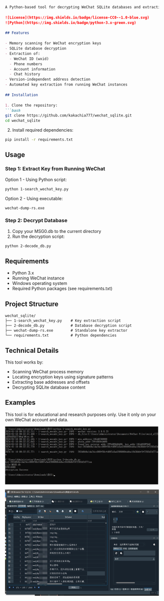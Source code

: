 ```markdown:README.md
A Python-based tool for decrypting WeChat SQLite databases and extracting message history from memory. This tool uses memory scanning techniques to find encryption keys without needing to update addresses for new WeChat versions.

![License](https://img.shields.io/badge/license-CC0--1.0-blue.svg)
![Python](https://img.shields.io/badge/python-3.x-green.svg)

## Features

- Memory scanning for WeChat encryption keys
- SQLite database decryption
- Extraction of:
  - WeChat ID (wxid)
  - Phone numbers
  - Account information
  - Chat history
- Version-independent address detection
- Automated key extraction from running WeChat instances

## Installation

1. Clone the repository:
```bash
git clone https://github.com/kakachia777/wechat_sqlite.git
cd wechat_sqlite
```

2. Install required dependencies:
```bash
pip install -r requirements.txt
```

## Usage

### Step 1: Extract Key from Running WeChat

Option 1 - Using Python script:
```bash
python 1-search_wechat_key.py
```

Option 2 - Using executable:
```bash
wechat-dump-rs.exe
```

### Step 2: Decrypt Database

1. Copy your MSG0.db to the current directory
2. Run the decryption script:
```bash
python 2-decode_db.py
```

## Requirements

- Python 3.x
- Running WeChat instance
- Windows operating system
- Required Python packages (see requirements.txt)

## Project Structure

```
wechat_sqlite/
├── 1-search_wechat_key.py    # Key extraction script
├── 2-decode_db.py            # Database decryption script
├── wechat-dump-rs.exe        # Standalone key extractor
└── requirements.txt          # Python dependencies
```

## Technical Details

This tool works by:
- Scanning WeChat process memory
- Locating encryption keys using signature patterns
- Extracting base addresses and offsets
- Decrypting SQLite database content

## Examples

This tool is for educational and research purposes only. Use it only on your own WeChat account and data.

![](1.jpg)

![](2.jpg)
